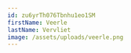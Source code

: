 ```yaml
---
id: zu6yrTh076Tbnhu1eo1SM
firstName: Veerle
lastName: Vervliet
image: /assets/uploads/veerle.png
---
```


